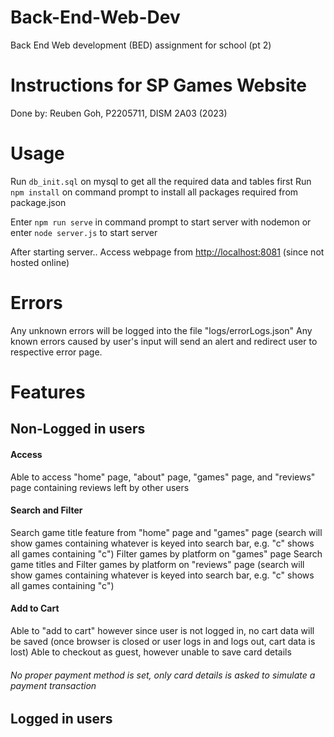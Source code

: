 # Back-End-Web-Dev
Back End Web development (BED) assignment for school (pt 2)


# Instructions for SP Games Website
Done by:
Reuben Goh, P2205711, DISM 2A03 (2023)

# Usage
Run `db_init.sql` on mysql to get all the required data and tables first
Run `npm install` on command prompt to install all packages required from package.json

Enter `npm run serve` in command prompt to start server with nodemon
or enter `node server.js` to start server

After starting server..
Access webpage from [http://localhost:8081](http://localhost:8081) (since not hosted online)


# Errors
Any unknown errors will be logged into the file "logs/errorLogs.json"
Any known errors caused by user's input will send an alert and redirect user to respective error page.

# Features
## Non-Logged in users
#### Access
Able to access "home" page, "about" page, "games" page, and "reviews" page containing reviews left by other users
#### Search and Filter
Search game title feature from "home" page and "games" page (search will show games containing whatever is keyed into search bar, e.g. "c" shows all games containing "c")
Filter games by platform on "games" page
Search game titles and Filter games by platform on "reviews" page (search will show games containing whatever is keyed into search bar, e.g. "c" shows all games containing "c")
#### Add to Cart
Able to "add to cart" however since user is not logged in, no cart data will be saved (once browser is closed or user logs in and logs out, cart data is lost)
Able to checkout as guest, however unable to save card details
###### No proper payment method is set, only card details is asked to simulate a payment transaction

## Logged in users
